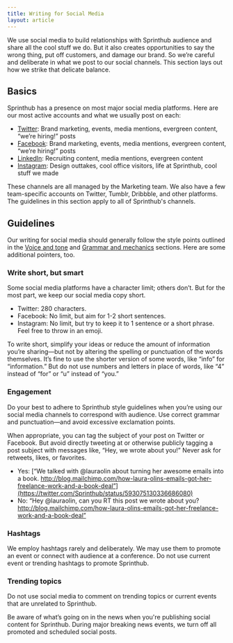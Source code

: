 ```yaml
---
title: Writing for Social Media
layout: article
---
```


We use social media to build relationships with Sprinthub audience and share all the cool stuff we do. But it also creates opportunities to say the wrong thing, put off customers, and damage our brand. So we’re careful and deliberate in what we post to our social channels. This section lays out how we strike that delicate balance.

## Basics

Sprinthub has a presence on most major social media platforms. Here are our most active accounts and what we usually post on each:

- [Twitter](http://twitter.com/sprinthubmobile): Brand marketing, events, media mentions, evergreen content, “we’re hiring!” posts
- [Facebook](http://facebook.com/sprinthubmobile): Brand marketing, events, media mentions, evergreen content,  “we’re hiring!” posts
- [LinkedIn](http://linkedin.com/company/sprinthubmobile): Recruiting content, media mentions, evergreen content
- [Instagram](http://instagram.com/sprinthubmobile): Design outtakes, cool office visitors, life at Sprinthub, cool stuff we made

These channels are all managed by the Marketing team. We also have a few team-specific accounts on Twitter, Tumblr, Dribbble, and other platforms. The guidelines in this section apply to all of Sprinthub's channels.

## Guidelines

Our writing for social media should generally follow the style points outlined in the [Voice and tone](/02-voice-and-tone.html.md) and [Grammar and mechanics](/04-grammar-and-mechanics.html.md) sections. Here are some additional pointers, too.

### Write short, but smart

Some social media platforms have a character limit; others don’t. But for the most part, we keep our social media copy short.

- Twitter: 280 characters.
- Facebook: No limit, but aim for 1-2 short sentences.
- Instagram: No limit, but try to keep it to 1 sentence or a short phrase. Feel free to throw in an emoji.

To write short, simplify your ideas or reduce the amount of information you’re sharing—but not by altering the spelling or punctuation of the words themselves. It’s fine to use the shorter version of some words, like “info” for “information.” But do not use numbers and letters in place of words, like “4” instead of “for” or “u” instead of “you.”

### Engagement

Do your best to adhere to Sprinthub style guidelines when you’re using our social media channels to correspond with audience. Use correct grammar and punctuation—and avoid excessive exclamation points.

When appropriate, you can tag the subject of your post on Twitter or Facebook. But avoid directly tweeting at or otherwise publicly tagging a post subject with messages like, “Hey, we wrote about you!” Never ask for retweets, likes, or favorites.

- Yes: [“We talked with @lauraolin about turning her awesome emails into a book. http://blog.mailchimp.com/how-laura-olins-emails-got-her-freelance-work-and-a-book-deal”](https://twitter.com/Sprinthub/status/593075130336686080)
- No: “Hey @lauraolin, can you RT this post we wrote about you? http://blog.mailchimp.com/how-laura-olins-emails-got-her-freelance-work-and-a-book-deal”

### Hashtags

We employ hashtags rarely and deliberately. We may use them to promote an event or connect with audience at a conference. Do not use current event or trending hashtags to promote Sprinthub.

### Trending topics

Do not use social media to comment on trending topics or current events that are unrelated to Sprinthub.

Be aware of what’s going on in the news when you're publishing social content for Sprinthub. During major breaking news events, we turn off all promoted and scheduled social posts.
